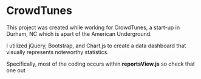 # CrowdTunes
This project was created while working for CrowdTunes, a start-up in Durham, NC which is apart of the American Underground.

I utilized jQuery, Bootstrap, and Chart.js to create a data dashboard that visually represents noteworthy statistics.

Specifically, most of the coding occurs within **reportsView.js** so check that one out

